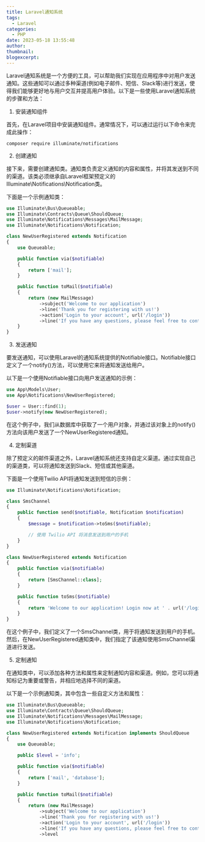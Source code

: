 ```yaml
---
title: Laravel通知系统
tags:
  - Laravel
categories:
  - PHP
date: 2023-05-18 13:55:48
author:
thumbnail:
blogexcerpt:
---
```

Laravel通知系统是一个方便的工具，可以帮助我们实现在应用程序中对用户发送通知。这些通知可以通过多种渠道(例如电子邮件、短信、Slack等)进行发送，使得我们能够更好地与用户交互并提高用户体验。以下是一些使用Laravel通知系统的步骤和方法：

1. 安装通知组件

首先，在Laravel项目中安装通知组件。通常情况下，可以通过运行以下命令来完成此操作：

```
composer require illuminate/notifications
```

2. 创建通知

接下来，需要创建通知类。通知类负责定义通知的内容和属性，并将其发送到不同的渠道。该类必须继承自Laravel框架预定义的Illuminate\Notifications\Notification类。

下面是一个示例通知类：

```php
use Illuminate\Bus\Queueable;
use Illuminate\Contracts\Queue\ShouldQueue;
use Illuminate\Notifications\Messages\MailMessage;
use Illuminate\Notifications\Notification;

class NewUserRegistered extends Notification
{
    use Queueable;

    public function via($notifiable)
    {
        return ['mail'];
    }

    public function toMail($notifiable)
    {
        return (new MailMessage)
            ->subject('Welcome to our application')
            ->line('Thank you for registering with us!')
            ->action('Login to your account', url('/login'))
            ->line('If you have any questions, please feel free to contact us.');
    }
}
```

3. 发送通知

要发送通知，可以使用Laravel的通知系统提供的Notifiable接口。Notifiable接口定义了一个notify()方法，可以使用它来将通知发送给用户。

以下是一个使用Notifiable接口向用户发送通知的示例：

```php
use App\Models\User;
use App\Notifications\NewUserRegistered;

$user = User::find(1);
$user->notify(new NewUserRegistered);
```

在这个例子中，我们从数据库中获取了一个用户对象，并通过该对象上的notify()方法向该用户发送了一个NewUserRegistered通知。

4. 定制渠道

除了预定义的邮件渠道之外，Laravel通知系统还支持自定义渠道。通过实现自己的渠道类，可以将通知发送到Slack、短信或其他渠道。

下面是一个使用Twilio API将通知发送到短信的示例：

```php
use Illuminate\Notifications\Notification;

class SmsChannel
{
    public function send($notifiable, Notification $notification)
    {
        $message = $notification->toSms($notifiable);

        // 使用 Twilio API 将消息发送到用户的手机
    }
}

class NewUserRegistered extends Notification
{
    public function via($notifiable)
    {
        return [SmsChannel::class];
    }

    public function toSms($notifiable)
    {
        return 'Welcome to our application! Login now at ' . url('/login');
    }
}
```

在这个例子中，我们定义了一个SmsChannel类，用于将通知发送到用户的手机。然后，在NewUserRegistered通知类中，我们指定了该通知使用SmsChannel渠道进行发送。

5. 定制通知

在通知类中，可以添加各种方法和属性来定制通知内容和渠道。例如，您可以将通知标记为重要或警告，并相应地选择不同的渠道。

以下是一个示例通知类，其中包含一些自定义方法和属性：

```php
use Illuminate\Bus\Queueable;
use Illuminate\Contracts\Queue\ShouldQueue;
use Illuminate\Notifications\Messages\MailMessage;
use Illuminate\Notifications\Notification;

class NewUserRegistered extends Notification implements ShouldQueue
{
    use Queueable;

    public $level = 'info';

    public function via($notifiable)
    {
        return ['mail', 'database'];
    }

    public function toMail($notifiable)
    {
        return (new MailMessage)
            ->subject('Welcome to our application')
            ->line('Thank you for registering with us!')
            ->action('Login to your account', url('/login'))
            ->line('If you have any questions, please feel free to contact us.')
            ->level
